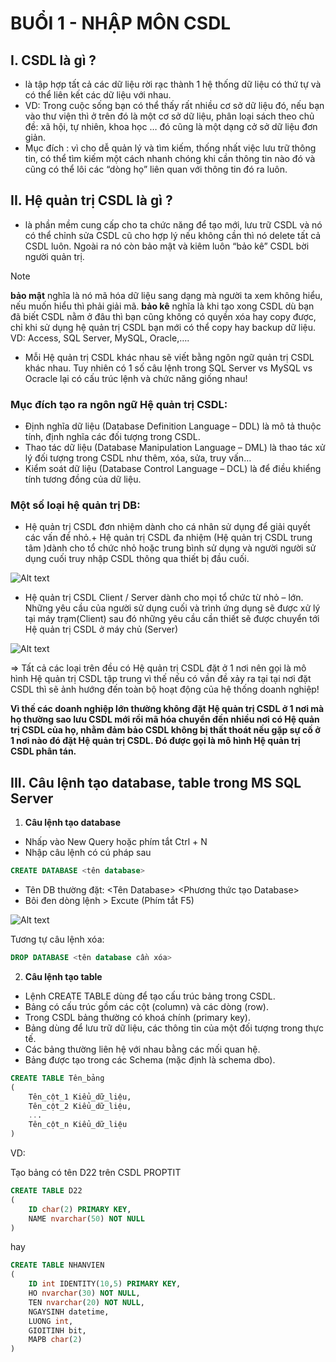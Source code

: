 # **BUỔI 1 - NHẬP MÔN CSDL**

## **I. CSDL là gì ?**

- là tập hợp tất cả các dữ liệu rời rạc thành 1 hệ thống dữ liệu có thứ tự và có thể liên kết các dữ liệu với nhau.
- VD: Trong cuộc sống bạn có thể thấy rất nhiều cơ sở dữ liệu đó, nếu bạn vào thư viện thì ở trên đó là một cơ sở dữ liệu, phân loại sách theo chủ đề: xã hội, tự nhiên, khoa học … đó cũng là một dạng cở sở dữ liệu đơn giản.
- Mục đích : vì cho dễ quản lý và tìm kiếm, thống nhất việc lưu trữ thông tin, có thể tìm kiếm một cách nhanh chóng khi cần thông tin nào đó và cũng có thể lôi các “dòng họ” liên quan với thông tin đó ra luôn.

## **II. Hệ quản trị CSDL là gì ?**
- là phần mềm cung cấp cho ta chức năng để tạo mới, lưu trữ CSDL và nó có thể chỉnh sửa CSDL cũ cho hợp lý nếu không cần thì nó delete tất cả CSDL luôn. Ngoài ra nó còn bảo mật và kiêm luôn “bảo kê” CSDL bời người quản trị.
> [!NOTE]
> **bảo mật** nghĩa là nó mã hóa dữ liệu sang dạng mà người ta xem không hiểu, nếu muốn hiểu thì phải giải mã.
> **bảo kê** nghĩa là khi tạo xong CSDL dù bạn đã biết CSDL nằm ở đâu thì bạn cũng không có quyền xóa hay copy được, chỉ khi sử dụng hệ quản trị CSDL bạn mới có thể copy hay backup dữ liệu.
> VD: Access, SQL Server, MySQL, Oracle,….

- Mỗi Hệ quản trị CSDL khác nhau sẽ viết bằng ngôn ngữ quản trị CSDL khác nhau. Tuy nhiên có 1 số câu lệnh trong SQL Server vs MySQL vs Ocracle lại có cấu trúc lệnh và chức năng giống nhau!

### Mục đích tạo ra ngôn ngữ Hệ quản trị CSDL:
- Định nghĩa dữ liệu (Database Definition Language – DDL) là mô tả thuộc tính, định nghĩa các đối tượng trong CSDL.
- Thao tác dữ liệu (Database Manipulation Language – DML) là thao tác xử lý đối tượng trong CSDL như thêm, xóa, sửa, truy vấn…
- Kiểm soát dữ liệu (Database Control Language – DCL)  là để điều khiểng tính tương đồng của dữ liệu.
### Một số loại hệ quản trị DB:
- Hệ quản trị CSDL đơn nhiệm dành cho cá nhân sử dụng để giải quyết các vấn đề nhỏ.+ Hệ quản trị CSDL đa nhiệm (Hệ quản trị CSDL  trung tâm )dành cho tổ chức nhỏ hoặc  trung bình sử dụng và người người sử dụng cuối truy nhập CSDL thông qua thiết bị đầu cuối.


![Alt text](https://github.com/sybui2004/JAVA---PROPTIT/blob/main/BUOI%2012%20BAI%20TAP%20CUOI%20KHOA%201%20-%20THU%20VIEN%20DO%20HOA%20SWING/B1-1.png)

- Hệ quản trị CSDL Client / Server dành cho mọi tổ chức từ nhỏ – lớn. Những yêu cầu của người sử dụng cuối và trình ứng dụng sẽ được xử lý tại máy trạm(Client) sau đó những yêu cầu cần thiết sẽ được chuyển tới Hệ quản trị CSDL ở máy chủ (Server)

![Alt text](https://github.com/sybui2004/JAVA---PROPTIT/blob/main/BUOI%2012%20BAI%20TAP%20CUOI%20KHOA%201%20-%20THU%20VIEN%20DO%20HOA%20SWING/B1-2.png)

=> Tất cả các loại trên đều có Hệ quản trị CSDL đặt ở 1 nơi nên gọi là  mô hình Hệ quản trị CSDL tập trung vì thế nếu có vần đề xảy ra tại tại nơi đặt CSDL thì sẽ ảnh hướng đến toàn bộ hoạt động của hệ thống doanh nghiệp!

**Vì thế các doanh nghiệp lớn thường không đặt Hệ quản trị CSDL ở 1 nơi mà họ thường sao lưu CSDL mới rồi mã hóa chuyển đến nhiều nơi có Hệ quản trị CSDL của họ, nhằm đảm bảo CSDL không bị thất thoát nếu gặp sự cố ở 1 nơi nào đó đặt Hệ quản trị CSDL. Đó được gọi là mô hình Hệ quản trị CSDL phân tán.**

## **III. Câu lệnh tạo database, table trong MS SQL Server**
1. **Câu lệnh tạo database**
- Nhấp vào New Query hoặc phím tắt Ctrl + N
- Nhập câu lệnh có cú pháp sau
```sql
CREATE DATABASE <tên database>
```
- Tên DB thường đặt:
    <Tên Database> <DB> <Phương thức tạo Database>
- Bôi đen dòng lệnh > Excute (Phím tắt F5)

![Alt text](https://github.com/sybui2004/JAVA---PROPTIT/blob/main/BUOI%2012%20BAI%20TAP%20CUOI%20KHOA%201%20-%20THU%20VIEN%20DO%20HOA%20SWING/B1-3.png)

Tương tự câu lệnh xóa:
```sql
DROP DATABASE <tên database cần xóa>
```

2. **Câu lệnh tạo table**
- Lệnh CREATE TABLE dùng để tạo cấu trúc bảng trong  CSDL.
- Bảng có cấu trúc gồm các cột (column) và các dòng (row).
- Trong  CSDL bảng thường có khoá chính (primary key).
- Bảng dùng để lưu trữ dữ liệu, các thông tin của một đối tượng trong thực tế.
- Các bảng thường liên hệ với nhau bằng các mối quan hệ.
- Bảng được tạo trong các Schema (mặc định là schema dbo).

```sql
CREATE TABLE Tên_bảng
(
    Tên_cột_1 Kiểu_dữ_liệu,
    Tên_cột_2 Kiểu_dữ_liệu,
    ...
    Tên_cột_n Kiểu_dữ_liệu
)
```

VD:

Tạo bảng có tên D22 trên CSDL PROPTIT

```sql
CREATE TABLE D22
(
    ID char(2) PRIMARY KEY,
    NAME nvarchar(50) NOT NULL
)
```

hay
```sql
CREATE TABLE NHANVIEN
(
    ID int IDENTITY(10,5) PRIMARY KEY,
    HO nvarchar(30) NOT NULL,
    TEN nvarchar(20) NOT NULL,
    NGAYSINH datetime,
    LUONG int,
    GIOITINH bit,
    MAPB char(2)
)
```
